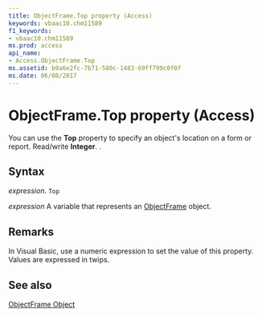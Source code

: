 ```yaml
---
title: ObjectFrame.Top property (Access)
keywords: vbaac10.chm11589
f1_keywords:
- vbaac10.chm11589
ms.prod: access
api_name:
- Access.ObjectFrame.Top
ms.assetid: b9a6e2fc-7b71-580c-1483-69ff799c0f0f
ms.date: 06/08/2017
---
```



# ObjectFrame.Top property (Access)

You can use the  **Top** property to specify an object's location on a form or report. Read/write **Integer**. .


## Syntax

 _expression_. `Top`

 _expression_ A variable that represents an [ObjectFrame](Access.ObjectFrame.md) object.


## Remarks

In Visual Basic, use a numeric expression to set the value of this property. Values are expressed in twips.


## See also


[ObjectFrame Object](Access.ObjectFrame.md)

